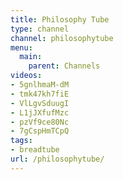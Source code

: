 ```yaml
---
title: Philosophy Tube
type: channel
channel: philosophytube
menu:
  main:
    parent: Channels
videos:
- 5gnlhmaM-dM
- tmk47kh7fiE
- VlLgvSduugI
- L1jJXfufMzc
- pzVf9ce80Nc
- 7gCspHmTCpQ
tags:
- breadtube
url: /philosophytube/
---
```

